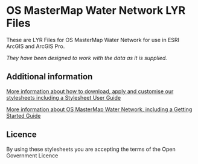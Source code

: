 # OS MasterMap Water Network LYR Files
These are LYR Files for OS MasterMap Water Network for use in ESRI ArcGIS and ArcGIS Pro.

*They have been designed to work with the data as it is supplied.*

## Additional information
[More information about how to download, apply and customise our stylesheets including a Stylesheet User Guide](https://github.com/OrdnanceSurvey/GeoDataViz-Toolkit)

[More information about OS MasterMap Water Network, including a Getting Started Guide](https://www.ordnancesurvey.co.uk/business-government/products/mastermap-water)

## Licence
By using these stylesheets you are accepting the terms of the Open Government Licence
